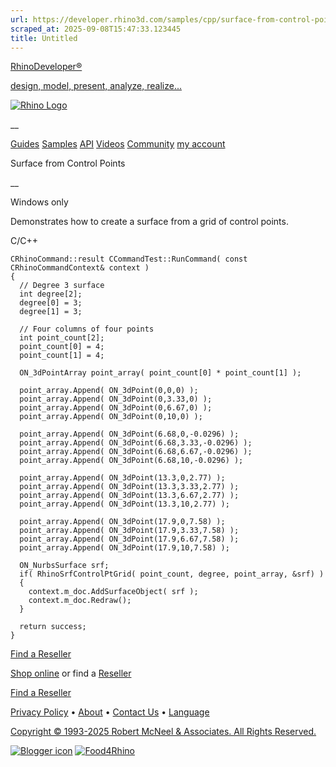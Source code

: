 ```yaml
---
url: https://developer.rhino3d.com/samples/cpp/surface-from-control-points/
scraped_at: 2025-09-08T15:47:33.123445
title: Untitled
---
```


[RhinoDeveloper®](/)

[design, model, present, analyze, realize...](/)

[![Rhino Logo](https://developer.rhino3d.com/images/rhinodevlogo.png)](/)

__

[Guides](https://developer.rhino3d.com/guides)
[Samples](https://developer.rhino3d.com/samples)
[API](https://developer.rhino3d.com/api)
[Videos](https://developer.rhino3d.com/videos)
[Community](https://discourse.mcneel.com/c/rhino-developer) [my account
](https://www.rhino3d.com/my-account/ "Manage your account, licenses, and
teams")

Surface from Control Points

__

Windows only

Demonstrates how to create a surface from a grid of control points.

C/C++

    
    
    CRhinoCommand::result CCommandTest::RunCommand( const CRhinoCommandContext& context )
    {
      // Degree 3 surface
      int degree[2];
      degree[0] = 3;
      degree[1] = 3;
    
      // Four columns of four points
      int point_count[2];
      point_count[0] = 4;
      point_count[1] = 4;
    
      ON_3dPointArray point_array( point_count[0] * point_count[1] );
    
      point_array.Append( ON_3dPoint(0,0,0) );
      point_array.Append( ON_3dPoint(0,3.33,0) );
      point_array.Append( ON_3dPoint(0,6.67,0) );
      point_array.Append( ON_3dPoint(0,10,0) );
    
      point_array.Append( ON_3dPoint(6.68,0,-0.0296) );
      point_array.Append( ON_3dPoint(6.68,3.33,-0.0296) );
      point_array.Append( ON_3dPoint(6.68,6.67,-0.0296) );
      point_array.Append( ON_3dPoint(6.68,10,-0.0296) );
    
      point_array.Append( ON_3dPoint(13.3,0,2.77) );
      point_array.Append( ON_3dPoint(13.3,3.33,2.77) );
      point_array.Append( ON_3dPoint(13.3,6.67,2.77) );
      point_array.Append( ON_3dPoint(13.3,10,2.77) );
    
      point_array.Append( ON_3dPoint(17.9,0,7.58) );
      point_array.Append( ON_3dPoint(17.9,3.33,7.58) );
      point_array.Append( ON_3dPoint(17.9,6.67,7.58) );
      point_array.Append( ON_3dPoint(17.9,10,7.58) );
    
      ON_NurbsSurface srf;
      if( RhinoSrfControlPtGrid( point_count, degree, point_array, &srf) )
      {
        context.m_doc.AddSurfaceObject( srf );
        context.m_doc.Redraw();
      }
    
      return success;
    }
    

  

[Find a Reseller](https://www.rhino3d.com/sales)

[Shop online](https://www.rhino3d.com/store) or find a
[Reseller](https://www.rhino3d.com/sales)

[Find a Reseller](https://www.rhino3d.com/sales)

[Privacy Policy](https://www.rhino3d.com/privacy) •
[About](https://www.rhino3d.com/mcneel/about) • [Contact
Us](https://www.rhino3d.com/mcneel/contact) • [
Language](https://www.rhino3d.com/language "Change to a different region or
language")

[Copyright © 1993-2025 Robert McNeel & Associates. All Rights
Reserved.](https://www.rhino3d.com/mcneel/about)

[](https://www.facebook.com/McNeelRhinoceros/)
[](https://twitter.com/bobmcneel) [](https://www.linkedin.com/groups/75313/)
[](https://www.youtube.com/user/RhinoGuide/videos) [](https://vimeo.com/rhino)
[![Blogger
icon](https://developer.rhino3d.com/images/blogger.svg)](http://blog.rhino3d.com/)
[![Food4Rhino](https://developer.rhino3d.com/images/f4r_icon_01.svg)](https://www.food4rhino.com)

